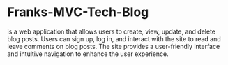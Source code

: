 # Franks-MVC-Tech-Blog
is a web application that allows users to create, view, update, and delete blog posts. Users can sign up, log in, and interact with the site to read and leave comments on blog posts. The site provides a user-friendly interface and intuitive navigation to enhance the user experience.
